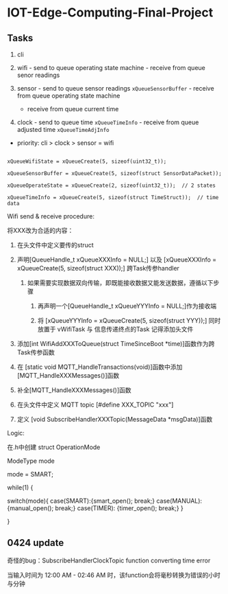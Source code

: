 # IOT-Edge-Computing-Final-Project

## Tasks

1. cli

2. wifi - send to queue operating state machine  - receive from queue senor readings

3. sensor  - send to queue sensor readings `xQueueSensorBuffer`  -  receive from queue operating state machine

   - receive from queue current time

4. clock  -  send to queue time `xQueueTimeInfo`  -  receive from queue adjusted time `xQueueTimeAdjInfo`

- priority: cli > clock > sensor = wifi

```

xQueueWifiState = xQueueCreate(5, sizeof(uint32_t));

xQueueSensorBuffer = xQueueCreate(5, sizeof(struct SensorDataPacket));

xQueueOperateState = xQueueCreate(2, sizeof(uint32_t));  // 2 states

xQueueTimeInfo = xQueueCreate(5, sizeof(struct TimeStruct));  // time data

```

Wifi send & receive procedure:

将XXX改为合适的内容：

1. 在头文件中定义要传的struct

2. 声明[QueueHandle_t xQueueXXXInfo = NULL;] 以及 [xQueueXXXInfo = xQueueCreate(5, sizeof(struct XXX));] 跨Task传参handler

   1. 如果需要实现数据双向传输，即既能接收数据又能发送数据，遵循以下步骤

      1. 再声明一个[QueueHandle_t xQueueYYYInfo = NULL;]作为接收端 

      2. 将 [xQueueYYYInfo = xQueueCreate(5, sizeof(struct YYY));] 同时放置于 vWifiTask 与 信息传递终点的Task 记得添加头文件

3. 添加[int WifiAddXXXToQueue(struct TimeSinceBoot *time)]函数作为跨Task传参函数

4. 在 [static void MQTT_HandleTransactions(void)]函数中添加[MQTT_HandleXXXMessages()]函数

5. 补全[MQTT_HandleXXXMessages()]函数

6. 在头文件中定义 MQTT topic [#define XXX_TOPIC "xxx"]

7. 定义 [void SubscribeHandlerXXXTopic(MessageData *msgData)]函数


Logic:

在.h中创建 struct OperationMode


ModeType mode

mode = SMART;

while(1) {

   switch(mode){
      case(SMART):{smart_open();   break;}
      case(MANUAL): {manual_open();   break;}
      case(TIMER): {timer_open();   break;}
   }


}













## 0424 update

   奇怪的bug：SubscribeHandlerClockTopic function converting time error

   当输入时间为 12:00 AM - 02:46 AM 时，该function会将毫秒转换为错误的小时与分钟

